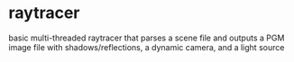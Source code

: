 # raytracer
basic multi-threaded raytracer that parses a scene file and outputs a PGM image
file with shadows/reflections, a dynamic camera, and a light source
